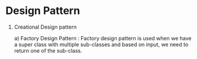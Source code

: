 # Design Pattern
1. Creational Design pattern

   a) Factory Design Pattern :
      Factory design pattern is used when we have a super class with multiple sub-classes and based on input, 
      we need to return one of the sub-class.
